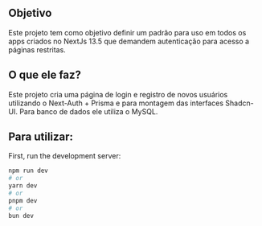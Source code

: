 ## Objetivo
Este projeto tem como objetivo definir um padrão para uso em todos os apps criados no NextJs 13.5 que demandem autenticação para acesso a páginas restritas.

## O que ele faz?
Este projeto cria uma página de login e registro de novos usuários utilizando o Next-Auth + Prisma e para montagem das interfaces Shadcn-UI. 
Para banco de dados ele utiliza o MySQL.

## Para utilizar: 

First, run the development server:

```bash
npm run dev
# or
yarn dev
# or
pnpm dev
# or
bun dev
```

